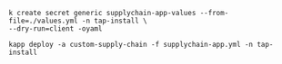 
```
k create secret generic supplychain-app-values --from-file=./values.yml -n tap-install \
--dry-run=client -oyaml
```

`kapp deploy -a custom-supply-chain -f supplychain-app.yml -n tap-install`
